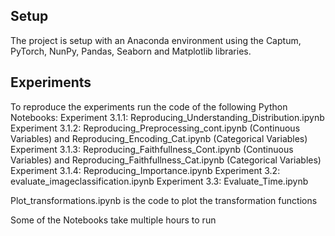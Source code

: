 ## Setup
The project is setup with an Anaconda environment using the Captum, PyTorch, NunPy, Pandas, Seaborn and Matplotlib libraries.

## Experiments
To reproduce the experiments run the code of the following Python Notebooks:
Experiment 3.1.1: Reproducing_Understanding_Distribution.ipynb
Experiment 3.1.2: Reproducing_Preprocessing_cont.ipynb (Continuous Variables) and Reproducing_Encoding_Cat.ipynb (Categorical Variables)
Experiment 3.1.3: Reproducing_Faithfullness_Cont.ipynb (Continuous Variables) and Reproducing_Faithfullness_Cat.ipynb (Categorical Variables)
Experiment 3.1.4: Reproducing_Importance.ipynb
Experiment 3.2: evaluate_imageclassification.ipynb
Experiment 3.3: Evaluate_Time.ipynb

Plot_transformations.ipynb is the code to plot the transformation functions

Some of the Notebooks take multiple hours to run
